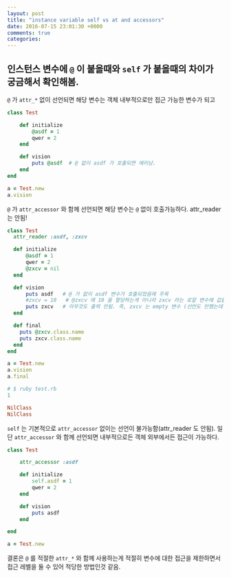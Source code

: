 ```yaml
---
layout: post
title: "instance variable self vs at and accessors"
date: 2016-07-15 23:01:30 +0000
comments: true
categories: 
---
```


인스턴스 변수에 `@` 이 붙을때와 `self` 가 붙을때의 차이가 궁금해서 확인해봄.
--

`@` 가 `attr_*` 없이 선언되면 해당 변수는 객체 내부적으로만 접근 가능한 변수가 되고

```ruby
class Test

    def initialize
        @asdf = 1
        qwer = 2
    end

    def vision
        puts @asdf  # @ 없이 asdf 가 호출되면 에러남.
    end
end

a = Test.new
a.vision
```

`@` 가 `attr_accessor` 와 함께 선언되면 해당 변수는 `@` 없이 호출가능하다. attr_reader 는 안됨!

```ruby
class Test
  attr_reader :asdf, :zxcv

  def initialize
      @asdf = 1
      qwer = 2
      @zxcv = nil
  end

  def vision
      puts asdf   # @ 가 없이 asdf 변수가 호출되었음에 주목
      #zxcv = 10   # @zxcv 에 10 을 할당하는게 아니라 zxcv 라는 로칼 변수에 값을 할당하는것으로 보임.
      puts zxcv   # 아무것도 출력 안됨. 즉, zxcv 는 empty 변수 (선언도 안했는데 에러는 왜 안나지)
  end

  def final
    puts @zxcv.class.name
    puts zxcv.class.name
  end
end

a = Test.new
a.vision
a.final

# $ ruby test.rb
1

NilClass
NilClass
```


`self` 는 기본적으로 `attr_accessor` 없이는 선언이 불가능함(attr_reader 도 안됨). 일단 `attr_accessor` 와 함께 선언되면 내부적으로든 객체 외부에서든 접근이 가능하다.

```ruby
class Test

    attr_accessor :asdf

    def initialize
        self.asdf = 1
        qwer = 2
    end

    def vision
        puts asdf
    end

end

a = Test.new
```

결론은 `@` 를 적절한 `attr_*` 와 함께 사용하는게 적절히 변수에 대한 접근을 제한하면서 접근 레벨을 둘 수 있어 적당한 방법인것 같음.


